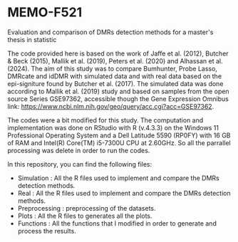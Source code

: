 # MEMO-F521
Evaluation and comparison of DMRs detection methods for a master's thesis in statistic

The code provided here is based on the work of Jaffe et al. (2012), Butcher & Beck (2015), Mallik et al. (2019), Peters et al. (2020) and Alhassan et al. (2024). The aim of this study was to compare Bumhunter, Probe Lasso, DMRcate and idDMR with simulated data and with real data based on the epi-signiture found by Butcher et al. (2017). The simulated data was done according to Mallik et al. (2019) study and based on samples from the open source Series GSE97362, accessible though the Gene Expression Omnibus link:  https://www.ncbi.nlm.nih.gov/geo/query/acc.cgi?acc=GSE97362. 

The codes were a bit modified for this study. The computation and implementation was done on RStudio with R (v.4.3.3) on the Windows 11 Professional Operating System and a Dell Latitude 5590 (RP0FY) with 16 GB of RAM and Intel(R) Core(TM) i5-7300U CPU at 2.60GHz. So all the parrallel processing was delete in order to run the codes. 

In this repository, you can find the following files: 

- Simulation : All the R files used to implement and compare the DMRs detection methods.
- Real : All the R files used to implement and compare the DMRs detection methods.
- Preprocessing : preprocessing of the datasets.
- Plots : All the R files to generates all the plots.
- Functions : All the functions that I modified in order to generate and process the results.
